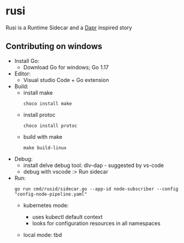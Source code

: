 # rusi
Rusi is a Runtime Sidecar and a [Dapr](https://github.com/dapr/dapr) inspired story

## Contributing on windows

- Install Go: 
  - Download Go for windows; Go 1.17
- Editor: 
  - Visual studio Code + Go extension
- Build: 
    - install make
        ```shell
        choco install make
        ```
    - install protoc
        ```shell
        choco install protoc
        ```
    - build with make
        ```shell
        make build-linux
        ```
- Debug: 
    - install delve debug tool: dlv-dap - suggested by vs-code
    - debug with vscode :> Run sidecar
- Run:
    ```shell
    go run cmd/rusid/sidecar.go --app-id node-subscriber --config "config-node-pipeline.yaml"
    ```
  - kubernetes mode:
    - uses kubectl default context
    - looks for configuration resources in all namespaces
    
  - local mode: tbd
	


